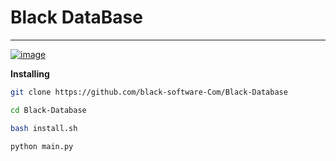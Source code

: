 # Black DataBase
<hr>

[![image](https://user-images.githubusercontent.com/78996423/135751384-53a0efb0-7e5d-4d0a-a055-051e1b6113dd.png)](https://github.com/black-software-Com/Black-Database)

**Installing**
``` sh
git clone https://github.com/black-software-Com/Black-Database

cd Black-Database

bash install.sh

python main.py
```
<br>


